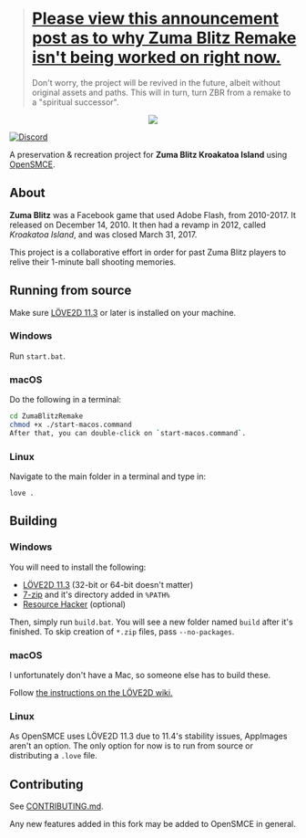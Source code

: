 > # [Please view this announcement post as to why Zuma Blitz Remake isn't being worked on right now.](https://github.com/ZumaBlitzRemake/ZumaBlitzRemake/discussions/23)
> Don't worry, the project will be revived in the future, albeit without original assets and paths. This will in turn,
> turn ZBR from a remake to a "spiritual successor".

<p align="center"><img src="https://raw.githubusercontent.com/ZumaBlitzRemake/ZumaBlitzRemake/master/games/ZumaBlitzRemake/images/splash/logo.png"></p>


[![Discord](https://img.shields.io/discord/315202394118029314?color=%235865F2&label=Discord%20&logo=discord&style=flat-square)](https://discord.gg/weplaywithballs)

A preservation & recreation project for **Zuma Blitz Kroakatoa Island** using [OpenSMCE](https://github.com/jakubg1/OpenSMCE).

## About

**Zuma Blitz** was a Facebook game that used Adobe Flash, from 2010-2017. It
released on December 14, 2010. It then had a revamp in 2012, called
*Kroakatoa Island*, and was closed March 31, 2017.

This project is a collaborative effort in order for past Zuma Blitz players
to relive their 1-minute ball shooting memories.

## Running from source

Make sure [LÖVE2D 11.3](https://github.com/love2d/love/releases/tag/11.3) or later is installed on your machine.

### Windows
Run `start.bat`.

### macOS
Do the following in a terminal:
```sh
cd ZumaBlitzRemake
chmod +x ./start-macos.command
After that, you can double-click on `start-macos.command`.
```
### Linux
Navigate to the main folder in a terminal and type in:
```
love .
```

## Building

### Windows
You will need to install the following:
- [LÖVE2D 11.3](https://github.com/love2d/love/releases/tag/11.3) (32-bit or 64-bit doesn't matter)
- [7-zip](https://www.7-zip.org/download.html) and it's directory added in `%PATH%`
- [Resource Hacker](http://www.angusj.com/resourcehacker/) (optional)

Then, simply run `build.bat`. You will see a new folder named `build` after
it's finished. To skip creation of `*.zip` files, pass `--no-packages`.

### macOS
I unfortunately don't have a Mac, so someone else has to build these.

Follow [the instructions on the LÖVE2D wiki.](https://love2d.org/wiki/Game_Distribution#Creating_a_macOS_Application)

### Linux
As OpenSMCE uses LÖVE2D 11.3 due to 11.4's stability issues, AppImages
aren't an option. The only option for now is to run from source or
distributing a `.love` file.

## Contributing
See [CONTRIBUTING.md](/CONTRIBUTING.md).

Any new features added in this fork may be added to OpenSMCE in general.
